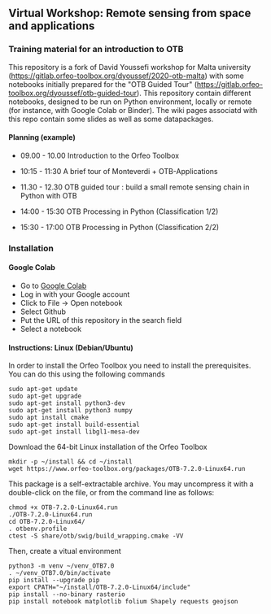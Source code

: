 ## Virtual Workshop: Remote sensing from space and applications

### Training material for an introduction to OTB

This repository is a fork of David Youssefi workshop for Malta university (https://gitlab.orfeo-toolbox.org/dyoussef/2020-otb-malta)
with some notebooks initially prepared for the "OTB Guided Tour" (https://gitlab.orfeo-toolbox.org/dyoussef/otb-guided-tour).
This repository contain different notebooks, designed to be run on Python environment, locally or remote (for instance, with Google Colab or Binder).
The wiki pages associatd with this repo contain some slides as well as some datapackages.

#### Planning (example) 

* 09.00 - 10.00	 	Introduction to the Orfeo Toolbox
* 10:15 - 11:30		A brief tour of Monteverdi + OTB-Applications
* 11.30 - 12.30 	OTB guided tour : build a small remote sensing chain in Python with OTB

* 14:00 - 15:30		OTB Processing in Python (Classification 1/2)
* 15:30 - 17:00		OTB Processing in Python (Classification 2/2)

### Installation 

#### Google Colab

* Go to [Google Colab](https://colab.research.google.com)
* Log in with your Google account
* Click to File -> Open notebook
* Select Github
* Put the URL of this repository in the search field
* Select a notebook

#### Instructions: Linux (Debian/Ubuntu)

In order to install the Orfeo Toolbox you need to install the prerequisites. You can do this using the following commands
```
sudo apt-get update
sudo apt-get upgrade
sudo apt-get install python3-dev
sudo apt-get install python3 numpy
sudo apt install cmake
sudo apt-get install build-essential
sudo apt-get install libgl1-mesa-dev
```

Download the 64-bit Linux installation of the Orfeo Toolbox
```
mkdir -p ~/install && cd ~/install
wget https://www.orfeo-toolbox.org/packages/OTB-7.2.0-Linux64.run
```

This package is a self-extractable archive. You may uncompress it with a double-click on the file, or from the command line as follows:
```
chmod +x OTB-7.2.0-Linux64.run
./OTB-7.2.0-Linux64.run
cd OTB-7.2.0-Linux64/
. otbenv.profile
ctest -S share/otb/swig/build_wrapping.cmake -VV
```

Then, create a vitual environment
```
python3 -m venv ~/venv_OTB7.0
. ~/venv_OTB7.0/bin/activate
pip install --upgrade pip
export CPATH="~/install/OTB-7.2.0-Linux64/include"
pip install --no-binary rasterio
pip install notebook matplotlib folium Shapely requests geojson 
```
